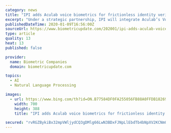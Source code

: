 ```yaml
---
category: news
title: "IPI adds Aculab voice biometrics for frictionless identity verification in the contact center"
excerpt: "Under a strategic partnership, IPI will integrate Aculab’s VoiSentry voice biometric system into its ID Me speech recognition applications to deliver a frictionless and seamless identity and verification process (ID&V) in the contact center, the company announced. IPI will leverage VoiSentry voice biometrics to identify customers through ..."
publishedDateTime: 2020-01-09T16:56:00Z
sourceUrl: https://www.biometricupdate.com/202001/ipi-adds-aculab-voice-biometrics-for-frictionless-identity-verification-in-the-contact-center
type: article
quality: 13
heat: 13
published: false

provider:
  name: Biometric Companies
  domain: biometricupdate.com

topics:
  - AI
  - Natural Language Processing

images:
  - url: https://www.bing.com/th?id=ON.B77584DF0FA255056FB88A0FFDB18269
    width: 700
    height: 388
    title: "IPI adds Aculab voice biometrics for frictionless identity verification in the contact center"

secured: "rvRGZBykiBx32mpVWljydCQ3gDMlg66LwN3BDxFJNpLlEbdTb4bNpXV2KCNm07z8bjQI8Owob7YgX14MPtRpBe50neU1iuJdM3eEF8T0OferY77lCH9WBcdhQeXoe2oSatJxDJDJcmh/f5lrktsnvXkj+b1IofQSJ/MEVMfBv82v4fNiOhei9zEpespvTEAoI6z+73oZtg/PKwTQbHy1qoZ14el2yJX3S3dfkdL25frS68F2sF1+kjiMmsOX8tEVOqxCiRpeBj9XmX+IO8eV4A==;A2G+G6rnJDFMKzAnV/vrUQ=="
---
```


